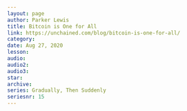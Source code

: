 ```yaml
---
layout: page
author: Parker Lewis
title: Bitcoin is One for All
link: https://unchained.com/blog/bitcoin-is-one-for-all/
category: 
date: Aug 27, 2020
lesson: 
audio: 
audio2: 
audio3: 
star: 
archive: 
series: Gradually, Then Suddenly
seriesnr: 15
---
```

